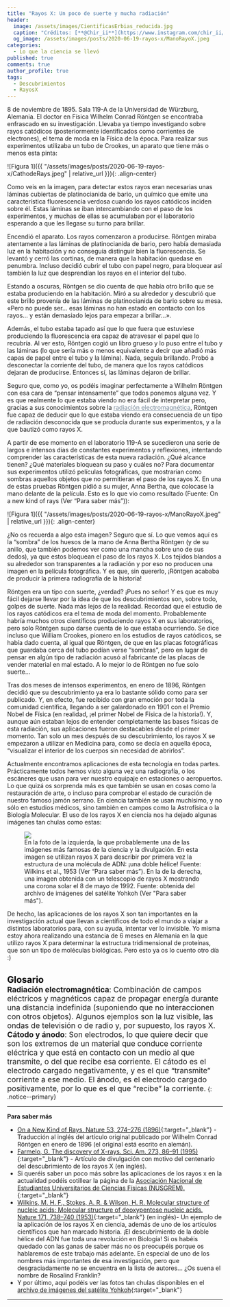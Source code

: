 ```yaml
---
title: "Rayos X: Un poco de suerte y mucha radiación"
header:
  image: /assets/images/CientificasErbias_reducida.jpg
  caption: "Créditos: [**@Chir_ii**](https://www.instagram.com/chir_ii/?hl=en)"
  og_image: /assets/images/posts/2020-06-19-rayos-x/ManoRayoX.jpeg
categories:
  - Lo que la ciencia se llevó
published: true
comments: true
author_profile: true
tags:
  - Descubrimientos
  - RayosX
--- 
```


 
8 de noviembre de 1895. Sala 119-A de la Universidad de Würzburg, Alemania. El doctor en Física Wilhelm Conrad Röntgen se encontraba enfrascado en su investigación. Llevaba ya tiempo investigando sobre rayos catódicos (posteriormente identificados como corrientes de electrones), el tema de moda en la Física de la época. Para realizar sus experimentos utilizaba un tubo de Crookes, un aparato que tiene más o menos esta pinta:

![Figura 1]({{ "/assets/images/posts/2020-06-19-rayos-x/CathodeRays.jpeg" | relative_url }}){: .align-center}


Como veis en la imagen, para detectar estos rayos eran necesarias unas láminas cubiertas de platinocianida de bario, un químico que emite una característica fluorescencia verdosa cuando los rayos catódicos inciden sobre él. Estas láminas se iban intercambiando con el paso de los experimentos, y muchas de ellas se acumulaban por el laboratorio esperando a que les llegase su turno para brillar.

Encendió el aparato. Los rayos comenzaron a producirse. Röntgen miraba atentamente a las láminas de platinocianida de bario, pero había demasiada luz en la habitación y no conseguía distinguir bien la fluorescencia. Se levantó y cerró las cortinas, de manera que la habitación quedase en penumbra. Incluso decidió cubrir el tubo con papel negro, para bloquear  así también la luz que desprendían los rayos en el interior del tubo. 

Estando a oscuras, Röntgen se dio cuenta de que había otro brillo que se estaba produciendo en la habitación. Miró a su alrededor y descubrió que este brillo provenía de las láminas de platinocianida de bario sobre su mesa. «Pero no puede ser… esas láminas no han estado en contacto con los rayos… y están demasiado lejos para empezar a brillar…».

Además, el tubo estaba tapado así que lo que fuera que estuviese produciendo la fluorescencia era capaz de atravesar el papel que lo recubría. Al ver esto, Röntgen cogió un libro grueso y lo puso entre el tubo y las láminas (lo que sería más o menos equivalente a decir que añadió más capas de papel entre el tubo y la lámina). Nada, seguía brillando. Probó a desconectar la corriente del tubo, de manera que los rayos catódicos dejaran de producirse. Entonces sí, las láminas dejaron de brillar.

Seguro que, como yo, os podéis imaginar perfectamente a Wilhelm Röntgen con esa cara de “pensar intensamente” que todos ponemos alguna vez. Y es que realmente lo que estaba viendo no era fácil de interpretar pero, gracias a sus conocimientos sobre la <a style="color:lightslategray" href="https://cientificaserbias.github.io/blog/lo%20que%20la%20ciencia%20se%20llev%C3%B3/rayos-x/index.html#target">radiación electromagnética</a>, Röntgen fue capaz de deducir que lo que estaba viendo era consecuencia de un tipo de radiación desconocida que se producía durante sus experimentos, y a la que bautizó como rayos X.

A partir de ese momento en el laboratorio 119-A se sucedieron una serie de largos e intensos días de constantes experimentos y reflexiones, intentando comprender las características de esta nueva radiación. ¿Qué alcance tienen? ¿Qué materiales bloquean su paso y cuáles no? Para documentar sus experimentos utilizó películas fotográficas, que mostrarían como sombras aquellos objetos que no permitieran el paso de los rayos X. En una de estas pruebas Röntgen pidió a su mujer, Anna Bertha, que colocase la mano delante de la película. Esto es lo que vio como resultado (Fuente: On a new kind of rays (Ver “Para saber más”)):

![Figura 1]({{ "/assets/images/posts/2020-06-19-rayos-x/ManoRayoX.jpeg" | relative_url }}){: .align-center}

¿No os recuerda a algo esta imagen? Seguro que sí. Lo que vemos aquí es la “sombra” de los huesos de la mano de  Anna Bertha Röntgen  (y de su anillo, que también podemos ver como una mancha sobre uno de sus dedos), ya que estos bloquean el paso de los rayos X. Los tejidos blandos a su alrededor son transparentes a la radiación y por eso no producen una imagen en la película fotográfica. Y es que, sin quererlo, ¡Röntgen acababa de producir la primera radiografía de la historia! 

Röntgen era un tipo con suerte, ¿verdad? ¡Pues no señor! Y es que es muy fácil dejarse llevar por la idea de que los descubrimientos son, sobre todo, golpes de suerte. Nada más lejos de la realidad. Recordad que el estudio de los rayos catódicos era el tema de moda del momento. Probablemente habría muchos otros científicos produciendo rayos X en sus laboratorios, pero solo Röntgen supo darse cuenta de lo que estaba ocurriendo. Se dice incluso que William Crookes, pionero en los estudios de rayos catódicos, se había dado cuenta, al igual que Röntgen, de que en las placas fotográficas que guardaba cerca del tubo podían verse “sombras”, pero en lugar de pensar en algún tipo de radiación acusó al fabricante de las placas de vender material en mal estado. A lo mejor lo de Röntgen no fue solo suerte…

Tras dos meses de intensos experimentos, en enero de 1896, Röntgen decidió que su descubrimiento ya era lo bastante sólido como para ser publicado. Y, en efecto, fue recibido con gran emoción por toda la comunidad científica, llegando a ser galardonado en 1901 con el Premio Nobel de Física (en realidad, ¡el primer Nobel de Física de la historia!). Y, aunque aún estaban lejos de entender completamente las bases físicas de esta radiación, sus aplicaciones fueron destacables desde el primer momento. Tan solo un mes después de su descubrimiento, los rayos X se empezaron a utilizar en Medicina para, como se decía en aquella época, “visualizar el interior de los cuerpos sin necesidad de abrirlos”. 

Actualmente encontramos aplicaciones de esta tecnología en todas partes. Prácticamente todos hemos visto alguna vez una radiografía, o los escáneres que usan para ver nuestro equipaje en estaciones o aeropuertos. Lo que quizá os sorprenda más es que también se usan en cosas como la restauración de arte, o incluso para comprobar el estado de curación de nuestro famoso jamón serrano. En ciencia también se usan muchísimo, y no sólo en estudios médicos, sino también en campos como la Astrofísica o la Biología Molecular. El uso de los rayos X en ciencia nos ha dejado algunas imágenes tan chulas como estas:


<figure>
	<img src="{{ site.url }}{{ site.baseurl }}/assets/images/posts/2020-06-19-rayos-x/fig3.png"/>
	<figcaption> En la foto de la izquierda, la que probablemente una de las imágenes más famosas de la ciencia y la divulgación. En esta imagen se utilizan rayos X para describir por primera vez la estructura de una molécula de ADN: ¡una doble hélice! Fuente: Wilkins et al., 1953 (Ver “Para saber más”). En la de la derecha, una imagen obtenida con un telescopio de rayos X mostrando una corona solar el 8 de mayo de 1992. Fuente: obtenida del archivo de imágenes del satélite Yohkoh (Ver "Para saber más").</figcaption>
</figure>

De hecho, las aplicaciones de los rayos X son tan importantes en la investigación actual que llevan a científicos de todo el mundo a viajar a distintos laboratorios para, con su ayuda, intentar ver lo invisible. Yo misma estoy ahora realizando una estancia de 6 meses en Alemania en la que utilizo rayos X para determinar la estructura tridimensional de proteínas, que son un tipo de moléculas biológicas. Pero esto ya os lo cuento otro día :) 
&nbsp;  
&nbsp;   

<span style="font-size:1.5em"><a id="target" style= "color:black"><b>Glosario</b></a></span>
&nbsp;   
<span style="font-size:1.25em">**Radiación electromagnética**: Combinación de campos eléctricos y magnéticos capaz de propagar energía durante una distancia indefinida (suponiendo que no interaccionen con otros objetos). Algunos ejemplos son la luz visible, las ondas de televisión o de radio y, por supuesto, los rayos X.   
**Cátodo y ánodo**: Son electrodos, lo que quiere decir que son los extremos de un material que conduce corriente eléctrica y que está en contacto con un medio al que transmite, o del que recibe esa corriente. El cátodo es el electrodo cargado negativamente, y es el que “transmite” corriente a ese medio. El ánodo, es el electrodo cargado positivamente, por lo que es el que “recibe” la corriente.</span>
{: .notice--primary} 
     
---
**Para saber más**
* [On a New Kind of Rays. Nature 53, 274–276 (1896)](https://www.nature.com/articles/053274b0){:target="_blank"} - Traducción al inglés del artículo original publicado por Wilhelm Conrad Röntgen en enero de 1896 (el original está escrito en alemán).
* [Farmelo, G. The discovery of X-rays. Sci. Am. 273, 86–91 (1995)](https://pubmed.ncbi.nlm.nih.gov/8966538/){:target="_blank"} - Artículo de divulgación con motivo del centenario del descubrimiento de los rayos X (en inglés).
* Si queréis saber un poco más sobre las aplicaciones de los rayos x en la actualidad podéis cotillear la página de la [Asociación Nacional de Estudiantes Universitarios de Ciencias Físicas (NUSGREM).](https://nusgrem.es/rayos-x-historia-y-aplicaciones/){:target="_blank"}
* [Wilkins, M. H. F., Stokes, A. R. & Wilson, H. R. Molecular structure of nucleic acids: Molecular structure of deoxypentose nucleic acids. Nature 171, 738–740 (1953)](https://www.nature.com/articles/171738a0){:target="_blank"} (en inglés)- Un ejemplo de la aplicación de  los rayos X en ciencia, además de uno de los artículos científicos que han marcado historia. ¡El descubrimiento de la doble hélice del ADN fue toda una revolución en Biología! Si os habéis quedado con las ganas de saber más no os preocupéis porque os hablaremos de este trabajo más adelante. En especial de uno de los nombres más importantes de esa investigación, pero que desgraciadamente no se encuentra en la lista de autores... ¿Os suena el nombre de Rosalind Franklin?
* Y por último, aquí podéis ver las fotos tan chulas disponibles en el [archivo de imágenes del satélite Yohkoh](http://ylstone.physics.montana.edu/ylegacy/xray_sun/phy_intro.html){:target="_blank"}

---
